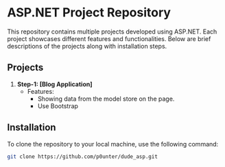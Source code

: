 # ASP.NET Project Repository

This repository contains multiple projects developed using ASP.NET. Each project showcases different features and functionalities. Below are brief descriptions of the projects along with installation steps.

## Projects

1. **Step-1: [Blog Application]**
   - Features:
     - Showing data from the model store on the page.
     - Use Bootstrap

## Installation

To clone the repository to your local machine, use the following command:

```bash
git clone https://github.com/p0unter/dude_asp.git
